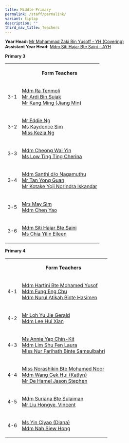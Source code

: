 ```yaml
---
title: Middle Primary
permalink: /staff/permalink/
variant: tiptap
description: ""
third_nav_title: Teachers
---
```

<p><strong>Year Head:</strong>  <a href="mohammad_zaki_yusoff@schools.gov.sg" rel="noopener noreferrer nofollow" target="_blank">Mr Mohammad Zaki Bin Yusoff - YH (Covering)</a>
<br><strong>Assistant Year Head:</strong>  <a href="siti_hajar_saini@schools.gov.sg" rel="noopener noreferrer nofollow" target="_blank">Mdm Siti Hajar Bte Saini - AYH</a>
</p>
<p></p>
<p><strong>Primary 3</strong>
</p>
<table style="minWidth: 50px">
<colgroup>
<col>
<col>
</colgroup>
<tbody>
<tr>
<th rowspan="1" colspan="1">
<p></p>
</th>
<th rowspan="1" colspan="1">
<p>Form Teachers</p>
</th>
</tr>
<tr>
<td rowspan="1" colspan="1">
<p>3-1</p>
</td>
<td rowspan="1" colspan="1">
<p><a href="ra_tenmoli@schools.gov.sg" rel="noopener noreferrer nofollow" target="_blank">Mdm Ra Tenmoli </a>
<br><a href="ardi_sujak@schools.gov.sg" rel="noopener noreferrer nofollow" target="_blank">Mr Ardi Bin Sujak</a>
<br><a href="mailto:kang_ming_a@schools.gov.sg" rel="noopener noreferrer nofollow" target="_blank">Mr Kang Ming (Jiang Min)</a>
</p>
</td>
</tr>
<tr>
<td rowspan="1" colspan="1">
<p>3-2</p>
</td>
<td rowspan="1" colspan="1">
<p><a href="ng_puay_keat_eddie@schools.gov.sg" rel="noopener noreferrer nofollow" target="_blank">Mr Eddie Ng</a>
<br><a href="sim_hwee_jian@schools.gov.sg" rel="noopener noreferrer nofollow" target="_blank">Ms Kaydence Sim</a>
<br><a href="mailto:Kezia_Ng_A@schools.gov.sg" rel="noopener noreferrer nofollow" target="_blank">Miss Kezia Ng</a>
</p>
</td>
</tr>
<tr>
<td rowspan="1" colspan="1">
<p>3-3</p>
</td>
<td rowspan="1" colspan="1">
<p><a href="cheong_wai_yin@schools.gov.sg" rel="noopener noreferrer nofollow" target="_blank">Mdm Cheong Wai Yin</a>
<br><a href="low_ting_ting_cherina@schools.gov.sg" rel="noopener noreferrer nofollow" target="_blank">Ms Low Ting Ting Cherina</a>
</p>
</td>
</tr>
<tr>
<td rowspan="1" colspan="1">
<p>3-4</p>
</td>
<td rowspan="1" colspan="1">
<p><a href="santhi_nagamuthu@schools.gov.sg" rel="noopener noreferrer nofollow" target="_blank">Mdm Santhi d/o Nagamuthu</a> 
<br><a href="tan_yong_guan@schools.gov.sg" rel="noopener noreferrer nofollow" target="_blank">Mr Tan Yong Guan</a>
<br><a href="mailto:kotake_yoji_norindra_iskandar@schools.gov.sg" rel="noopener noreferrer nofollow" target="_blank">Mr Kotake Yoji Norindra Iskandar</a>
</p>
</td>
</tr>
<tr>
<td rowspan="1" colspan="1">
<p>3-5</p>
</td>
<td rowspan="1" colspan="1">
<p><a href="chan_bee_foong@schools.gov.sg" rel="noopener noreferrer nofollow" target="_blank">Mrs May Sim</a> 
<br><a href="chen_yao@schools.gov.sg" rel="noopener noreferrer nofollow" target="_blank">Mdm Chen Yao</a>
</p>
</td>
</tr>
<tr>
<td rowspan="1" colspan="1">
<p>3-6</p>
</td>
<td rowspan="1" colspan="1">
<p><a href="siti_hajar_saini@schools.gov.sg" rel="noopener noreferrer nofollow" target="_blank">Mdm Siti Hajar Bte Saini </a>
<br><a href="chia_yilin_eileen@schools.gov.sg" rel="noopener noreferrer nofollow" target="_blank">Ms Chia Yilin Eileen</a>
</p>
</td>
</tr>
</tbody>
</table>
<p></p>
<p><strong>Primary 4</strong>
</p>
<table style="minWidth: 50px">
<colgroup>
<col>
<col>
</colgroup>
<tbody>
<tr>
<th rowspan="1" colspan="1">
<p></p>
</th>
<th rowspan="1" colspan="1">
<p>Form Teachers</p>
</th>
</tr>
<tr>
<td rowspan="1" colspan="1">
<p>4-1</p>
</td>
<td rowspan="1" colspan="1">
<p><a href="hartini_mohamed_yusof@schools.gov.sg" rel="noopener noreferrer nofollow" target="_blank">Mdm Hartini Bte Mohamed Yusof</a> 
<br><a href="fung_eng_chu@schools.gov.sg" rel="noopener noreferrer nofollow" target="_blank">Mdm Fung Eng Chu</a>
<br><a href="mailto:Nurul_Atikah_Hasimen@schools.gov.sg" rel="noopener noreferrer nofollow" target="_blank">Mdm Nurul Atikah Binte Hasimen</a>
</p>
</td>
</tr>
<tr>
<td rowspan="1" colspan="1">
<p>4-2</p>
</td>
<td rowspan="1" colspan="1">
<p><a href="loh_yu_jie_gerald@schools.gov.sg" rel="noopener noreferrer nofollow" target="_blank">Mr Loh Yu Jie Gerald</a>
<br><a href="lee_hui_xian@schools.gov.sg" rel="noopener noreferrer nofollow" target="_blank">Mdm Lee Hui Xian</a>
</p>
</td>
</tr>
<tr>
<td rowspan="1" colspan="1">
<p>4-3</p>
</td>
<td rowspan="1" colspan="1">
<p><a href="yap_chin-kit@schools.gov.sg" rel="noopener noreferrer nofollow" target="_blank">Ms Annie Yap Chin-Kit</a>
<br><a href="lim_shu_fen_laura@schools.gov.sg" rel="noopener noreferrer nofollow" target="_blank">Mdm Lim Shu Fen Laura</a>
<br><a href="mailto:Nur_Farihath_Samsulbahri@schools.gov.sg" rel="noopener noreferrer nofollow" target="_blank">Miss Nur Farihath Binte Samsulbahri</a>
</p>
</td>
</tr>
<tr>
<td rowspan="1" colspan="1">
<p>4-4</p>
</td>
<td rowspan="1" colspan="1">
<p><a href="norashikin_mohamed_noor@schools.gov.sg" rel="noopener noreferrer nofollow" target="_blank">Miss Norashikin Bte Mohamed Noor</a> 
<br><a href="wang_gek_hui@schools.gov.sg" rel="noopener noreferrer nofollow" target="_blank">Mdm Wang Gek Hui (Katlyn)</a>
<br><a href="De_Hamel_Jason_Stephen@schools.gov.sg" rel="noopener noreferrer nofollow" target="_blank">Mr De Hamel Jason Stephen</a>
</p>
</td>
</tr>
<tr>
<td rowspan="1" colspan="1">
<p>4-5</p>
</td>
<td rowspan="1" colspan="1">
<p><a href="suriana_sulaiman@schools.gov.sg" rel="noopener noreferrer nofollow" target="_blank">Mdm Suriana Bte Sulaiman</a>
<br><a href="liu_hongye_vincent@schools.gov.sg" rel="noopener noreferrer nofollow" target="_blank">Mr Liu Hongye, Vincent</a>
</p>
</td>
</tr>
<tr>
<td rowspan="1" colspan="1">
<p>4-6</p>
</td>
<td rowspan="1" colspan="1">
<p><a href="yin_ciyao@schools.gov.sg" rel="noopener noreferrer nofollow" target="_blank">Ms Yin Ciyao (Diana)</a>
<br><a href="nah_siew_hong@schools.gov.sg" rel="noopener noreferrer nofollow" target="_blank">Mdm Nah Siew Hong</a>
</p>
</td>
</tr>
</tbody>
</table>
<p></p>